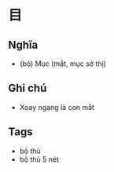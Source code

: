 # 目

## Nghĩa
* (bộ) Mục (mắt, mục sở thị)

## Ghi chú
* Xoay ngang là con mắt

## Tags
* bộ thủ
* bộ thủ 5 nét

<script>window.HANZI_FIELD='目';</script>